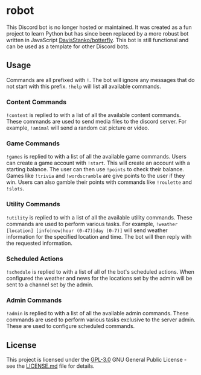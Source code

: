 # robot

This Discord bot is no longer hosted or maintained. It was created as a fun project to learn Python but has since been replaced by a more robust bot written in JavaScript [DavisStanko/botterfly](https://github.com/DavisStanko/botterfly). This bot is still functional and can be used as a template for other Discord bots.

## Usage

Commands are all prefixed with `!`. The bot will ignore any messages that do not start with this prefix. `!help` will list all available commands.

### Content Commands

`!content` is replied to with a list of all the available content commands. These commands are used to send media files to the discord server. For example, `!animal` will send a random cat picture or video.

### Game Commands

`!games` is replied to with a list of all the available game commands. Users can create a game account with `!start`. This will create an account with a starting balance. The user can then use `!points` to check their balance. Games like `!trivia` and `!wordscramble` are give points to the user if they win. Users can also gamble their points with commands like `!roulette` and `!slots`.

### Utility Commands

`!utility` is replied to with a list of all the available utility commands. These commands are used to perform various tasks. For example, `!weather [location] [info|now|hour (0-47)|day (0-7)]` will send weather information for the specified location and time. The bot will then reply with the requested information.

### Scheduled Actions

`!schedule` is replied to with a list of all of the bot's scheduled actions. When configured the weather and news for the locations set by the admin will be sent to a channel set by the admin.

### Admin Commands

`!admin` is replied to with a list of all the available admin commands. These commands are used to perform various tasks exclusive to the server admin. These are used to configure scheduled commands.

## License

This project is licensed under the [GPL-3.0](LICENSE.md)
GNU General Public License - see the [LICENSE.md](LICENSE.md) file for
details.
